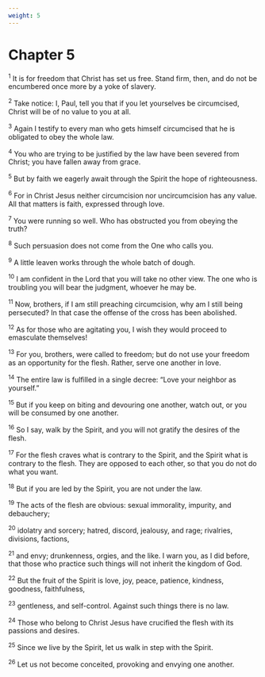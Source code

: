 ```yaml
---
weight: 5
---
```


# Chapter 5

<sup>1</sup> It is for freedom that Christ has set us free. Stand firm, then, and do not be encumbered once more by a yoke of slavery. 

<sup>2</sup> Take notice: I, Paul, tell you that if you let yourselves be circumcised, Christ will be of no value to you at all. 

<sup>3</sup> Again I testify to every man who gets himself circumcised that he is obligated to obey the whole law. 

<sup>4</sup> You who are trying to be justified by the law have been severed from Christ; you have fallen away from grace. 

<sup>5</sup> But by faith we eagerly await through the Spirit the hope of righteousness. 

<sup>6</sup> For in Christ Jesus neither circumcision nor uncircumcision has any value. All that matters is faith, expressed through love. 

<sup>7</sup> You were running so well. Who has obstructed you from obeying the truth? 

<sup>8</sup> Such persuasion does not come from the One who calls you. 

<sup>9</sup> A little leaven works through the whole batch of dough. 

<sup>10</sup> I am confident in the Lord that you will take no other view. The one who is troubling you will bear the judgment, whoever he may be. 

<sup>11</sup> Now, brothers, if I am still preaching circumcision, why am I still being persecuted? In that case the offense of the cross has been abolished. 

<sup>12</sup> As for those who are agitating you, I wish they would proceed to emasculate themselves! 

<sup>13</sup> For you, brothers, were called to freedom; but do not use your freedom as an opportunity for the flesh. Rather, serve one another in love. 

<sup>14</sup> The entire law is fulfilled in a single decree: “Love your neighbor as yourself.” 

<sup>15</sup> But if you keep on biting and devouring one another, watch out, or you will be consumed by one another. 

<sup>16</sup> So I say, walk by the Spirit, and you will not gratify the desires of the flesh. 

<sup>17</sup> For the flesh craves what is contrary to the Spirit, and the Spirit what is contrary to the flesh. They are opposed to each other, so that you do not do what you want. 

<sup>18</sup> But if you are led by the Spirit, you are not under the law. 

<sup>19</sup> The acts of the flesh are obvious: sexual immorality, impurity, and debauchery; 

<sup>20</sup> idolatry and sorcery; hatred, discord, jealousy, and rage; rivalries, divisions, factions, 

<sup>21</sup> and envy; drunkenness, orgies, and the like. I warn you, as I did before, that those who practice such things will not inherit the kingdom of God. 

<sup>22</sup> But the fruit of the Spirit is love, joy, peace, patience, kindness, goodness, faithfulness, 

<sup>23</sup> gentleness, and self-control. Against such things there is no law. 

<sup>24</sup> Those who belong to Christ Jesus have crucified the flesh with its passions and desires. 

<sup>25</sup> Since we live by the Spirit, let us walk in step with the Spirit. 

<sup>26</sup> Let us not become conceited, provoking and envying one another. 


